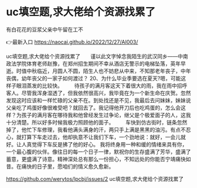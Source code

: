 # uc填空题,求大佬给个资源找累了
有白花花的豆浆父亲中午留在工不

👉最新入口 https://naocai.github.io/2022/12/27/AI003/

uc填空题,求大佬给个资源找累了　　谨以此文字悼念我陌生的武汉同乡――中南政法学院体育老师赵豫，在郑州招生期间不幸从酒店无警示的电梯坠落，英年早逝。时值中秋临近，月圆人不圆，陌生人也不妨悲从中来，不知那老年丧子，中年丧偶，幼年丧父的一家子如何渡过？
	20、为什么毕业季要选在夏天?嗯，可能这样子眼泪蒸发的比较快。
　　待孩子的满月客这天下着很大的雨，我在雨中招呼客人。尽管我浑身湿透了，但我依然很高兴，我毕竟在为一个新生命在庆贺。忽然发现这时应该和一样忙碌的父亲不在。到处找还是不见，我最后去问妹妹，妹妹说父亲吃了鸡蛋好像很难受吧？就回去了。我记得他开刀后也吃鸡蛋的，怎么会这样？为孩子的满月客在哪待我和他曾经发生过争论，继父是个极爱面子的人，这我十分清楚。所以好多时候我极力照顾他的面子。
　　车快到仿古街时，链条忽然掉了，他忙下车修理，我看他满头满身的汗，两只手上满是黑黑的油污。有点不忍心，就打算下车走过去，他却执意不让我们下车，一个劲地说：就好，一会儿就好。让人真觉得下车反是拂了他的好心。
	我将终身用一种和缓的情绪来具有你，一个最心腹的伙伴。像往日的每一个日子一律，默祝你的生存盛满了芳华，盛满了蓄意，更盛满了诗意。精神深处总有那么一份担心，不知远处的你能否宁靖痛快如昔。在痛快的日子里，愿咱们的情义愈久愈新。

https://github.com/werytos/lpcbj/issues/2
uc填空题,求大佬给个资源找累了
